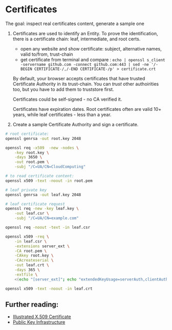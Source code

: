 # Certificates

The goal: inspect real certificates content, generate a sample one

1. Certificates are used to identify an Entity. To prove the identification, there is a certificate chain: leaf, intermediate, and root certs.

    - open any website and show certificate: subject, alternative names, valid to/from, trust-chain
    - get certificate from terminal and compare : `echo | openssl s_client -servername github.com -connect github.com:443 | sed -ne '/-BEGIN CERTIFICATE-/,/-END CERTIFICATE-/p' > certificate.crt`

    By default, your browser accepts certificates that have trusted Certificate Authority in its trust-chain. You can _trust_ other authoirities too, but you have to add them to truststore first.

    Certificates could be self-signed - no CA verified it.

    Certificates have expiration dates. Root certificates often are valid 10+ years, while leaf certificates - less than a year.

2. Create a sample Certificate Authority and sign a certificate.

```sh
# root certificate:
openssl genrsa -out root.key 2048

openssl req -x509  -new -nodes \
    -key root.key \
    -days 3650 \
    -out root.pem \
    -subj "/C=UA/CN=CloudComputing"

# to read certificate content:
openssl x509 -text -noout -in root.pem

# leaf private key
openssl genrsa -out leaf.key 2048

# leaf certificate request
openssl req -new -key leaf.key \
    -out leaf.csr \
    -subj "/C=UA/CN=example.com"

openssl req -noout -text -in leaf.csr

openssl x509 -req \
    -in leaf.csr \
    -extensions server_ext \
    -CA root.pem \
    -CAkey root.key \
    -CAcreateserial \
    -out leaf.crt \
    -days 365 \
    -extfile \
    <(echo "[server_ext]"; echo "extendedKeyUsage=serverAuth,clientAuth"; echo "subjectAltName=DNS.1:example.com,DNS.2:*.example.com")

openssl x509 -text -noout -in leaf.crt
```

## Further reading:

- [Illustrated X.509 Certificate](https://darutk.medium.com/illustrated-x-509-certificate-84aece2c5c2e)
- [Public Key Infrastructure](https://smallstep.com/blog/everything-pki/)
